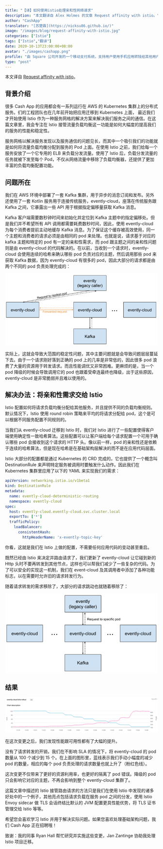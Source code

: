```yaml
---
title: "【译】如何使用istio处理亲和性网络请求"
description: "本文翻译自 Alex Holmes 的文章 Request affinity with istio。"
author: "CashApp"
translator: "[苏楚霖](https://nicksu86.github.io/)"
image: "/images/blog/request-affinity-with-istio.jpg"
categories: ["Istio"]
tags: ["Istio","翻译"]
date: 2020-10-13T23:00:00+08:00
avatar: "./images/cashapp.png"
profile: "由 Square 公司开发的一个移动支付系统，支持用户使用手机应用转钱给其他用户。"
type: "post"
---
```

本文译自 [Request affinity with istio](https://cashapp.github.io/2020-08-04/request-affinity-with-istio)。

## 背景介绍
很多 Cash App 的应用都会有一系列运行在 AWS 的 Kubernetes 集群上的分布式服务。们的工程团队也在几年前开始把应用迁移到 Kubernetes 上面， 最近我们才开始使用 Istio 作为一种服务网格的解决方案来解决我们服务之间的通信。在这篇文章里，我会专注在 Istio 接管流量负载均衡这一功能是如何大幅度的提高我们的服务的性能和稳定性。

服务网格以解决服务发现以及服务通信的问题见长，而其中一个吸引我们的功能就是如何将流量负载均衡分配到服务的 Pod 上面。在使用 Istio 之前，我们给每一个服务安放了一个它专用的 ELB 来负载分发流量。使用了 Istio 后，负载分发流量的任务就被下发至每个 Pod，不仅从网络流量中移除了负载均衡器，还提供了更加丰富的负载均衡配置功能。

## 问题所在

我们在 AWS 环境中部署了一套 Kafka 集群，用于异步的消息订阅和发布。另外还使用了一套 Kotlin 服务用于连接传统服务，evently-cloud，座落在传统服务跟 Kafka 之间，它暴露出一些 API 用于根据指定偏移量获取 Kafka 消息。

Kafka 客户端需要数秒钟时间来初始化并定位到 Kafka 主题中的指定偏移处。但是我们并不希望所有 API 调用都需要耗费数秒时间，因此，使用 evently-cloud 为每个消费者提前主动地缓存 Kafka 消息。为了保证这个缓存被高效使用，同一个主题和消费者的请求必须是由相同的 pod 来处理。也就是说，请求基于对应的 kafka 主题和特定的 pod 有一定的亲和性需求，而 pod 跟主题之间的亲和性问题则是由 evently-cloud 的代码解决的。在以前，当收到一个请求时，evently-cloud 会使用连续的哈希来确认哪些 pod 负责对应的主题，然后调用那些 pod 来获取 Kafka 数据，因为 evently-cloud 有很多的 pod，因此大部分的请求都是由两个不同的 pod 负责处理完成的：

!["istio-before"](./images/istio-before.png)

实际上，这就会导致大范围的稳定性问题，其中主要问题就是会导致问题层层蔓延下去。由于一个请求刚好落到正确的 pod 上的几率是非常低的，因此很多 pod 浪费了大量的资源用于转发请求。而且性能调优又非常困难。更麻烦的是，当一个 pod 降级的时候会导致调用它的 pod 也跟着受牵连最终也降级，出于这些原因，evently-cloud 是非常脆弱并且难以使用的。 

## 解决办法：将亲和性需求交给 Istio

Istio 配置如何将请求负载均衡分配给其他服务，并且提供不同的负载均衡规则。默认情况下，Istio 使用 round robin 策略来平均的将请求分配给 pod，这个是可以根据不同服务配置不同规则的。

当我们从 evently-cloud 迁移到 Istio 时，我们对 Istio 进行了一些配置使得客户端使用确定性一致哈希算法。这些配置可以让客户端给每个请求配置一个可用于确认哪些 pod 会接收到这个请求的 HTTP 头。像以前一样，pod 的亲和性还是依赖于连续的哈希算法，但是现在哈希是在基础架构层解决的而不是在应用代码层面。

Istio 大部分的配置都是通过 Kubernetes 的 CRD 完成的，它也提供了一个概念叫 DestinationRule 来声明特定服务被调用时要触发什么动作。因此我们在 Kubernetes 集群里应用了以下的 YAML 来实现我们的需求：

```yaml
apiVersion: networking.istio.io/v1beta1
kind: DestinationRule
metadata:
  name: evently-cloud-deterministic-routing
  namespace: evently-cloud
spec:
  host: evently-cloud.evently-cloud.svc.cluster.local
  exportTo: ['*']
  trafficPolicy:
    loadBalancer:
      consistentHash:
        httpHeaderName: 'x-evently-topic-key'
```

你看，这就是我们在 Istio 上做的配置，不需要任何应用代码的变动甚至重启。

既然已经由 Istio 来决定并路由请求了，我们更新了 evently-cloud 让它碰到新的 Http 头时不要再转发到其他节点，这样也可以帮我们减少了一些复杂的代码。为了可以安全的实现这一机制，我们在 event-cloud 及其调用者中添加了各种功能标志，以在需要时允许旧的请求转发行为。

随着请求转发的需求移除了，大部分的请求跳动也就随着移除了：

!["istio-after"](./images/istio-after.png)

## 结果

!["istio-rollout.png"](./images/istio-rollout.png)

在这次变更之后，我们发现性能跟可用性都有了大幅的提升。

没有了请求转发的开销，我们在不影响 SLA 的情况下，将 evently-cloud 的 pod 数量从 100 个减少到 15 个。在上面的图形里，蓝线表示我们手动小幅度的减少 pod 的数量，相应的每个 pod 负责处理的请求数量也就上升了（粉红色线）。

这次变更不仅带来了更好的资源利用率，也更好的隔离了 pod 错误。降级的 pod 只会影响它对应的主题，不再会影响到整个 evently-cloud 集群了。

这篇文章中描述的 Istio 接管路由请求的方法只是我们在使用 Istio 中发现的诸多好处中的一个例子，其他亮点包括请求负载在服务 pod 之间的分发，使用 Istio Envoy sidecar 做 TLS 会话终结比默认的 JVM 配置更具性能优势，将 TLS 证书管理交给 Istio 等等。


希望您会喜欢学习 Istio 并用于解决实际问题。如果您喜欢处理基础架构问题，我们 Cash App 正在招聘哦！

致谢：我的同事 Ryan Hall 帮忙研究并实施这些变更，Jan Zantinge 协助我处理 Istio 项目迁移。

